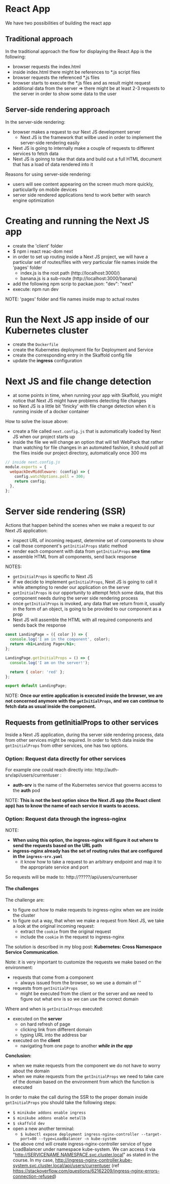 # React App

We have two possibilities of building the react app

## Traditional approach

In the traditional approach the flow for displaying the React App is the following:

- browser requests the index.html
- inside index.html there might be references to \*.js script files
- browser requests the referenced \*.js files
- browser starts to execute the \*.js files and as result might request additional data from the server
  => there might be at least 2-3 requests to the server in order to show some data to the user

## Server-side rendering approach

In the server-side rendering:

- browser makes a request to our Next JS development server
  - Next JS is the framework that willbe used in order to implement the server-side rendering easily
- Next JS is going to internally make a couple of requests to different services to fetch data
- Next JS is goinng to take that data and build out a full HTML document that has a load of data rendered into it

Reasons for using server-side rendering:

- users will see content appearing on the screen much more quickly, particularlly on mobile devices
- server side rendered applications tend to work better with search engine optimization

# Creating and running the Next JS app

- create the 'client' folder
- \$ npm i react reac-dom next
- in order to set up routing inside a Next JS project, we will have a particular set of routes/files with very particular file names inside the 'pages' folder
  - index.js is the root path (http://localhost:3000/)
  - banana.js is a sub-route (http://localhost:3000/banana)
- add the following npm scrip to packae.json: "dev": "next"
- execute: npm run dev

NOTE: 'pages' folder and file names inside map to actual routes

# Run the Next JS app inside of our Kubernetes cluster

- create the `Dockerfile`
- create the Kubernetes deployment file for Deployment and Service
- create the corresponding entry in the Skaffold config file
- update the **ingress** configuration

# Next JS and file change detection

- at some points in time, when running your app with Skaffold, you might notice that Next JS might have problems detecting file changes
- so Next JS is a little bit 'finicky' with file change detection when it is running inside of a docker container

How to solve the issue above:

- create a file called `next.config.js` that is automatically loaded by Next JS when our project starts up
- inside the file we will change an option that will tell WebPack that rather than watching for file changes in an automated fashion, it should poll all the files inside our project directory, automatically once 300 ms

```js
// inside next.config.js
module.exports = {
  webpackDevMiddleware: (config) => {
    config.watchOptions.poll = 300;
    return config;
  },
};
```

# Server side rendering (SSR)

Actions that happen behind the scenes when we make a request to our Next JS application:

- inspect URL of incoming request, determine set of components to show
- call those component's `getInitialProps` static method
- render each component with data from `getInitialProps` **one time**
- assemble HTML from all components, send back response

NOTES:

- `getInitialProps` is specific to Next JS
- if we decide to implement `getInitialProps`, Next JS is going to call it while attempting to render our application on the server
- `getInitialProps` is our opportunity to attempt fetch some data, that this component needs during the server side rendering process
- once `getInitialProps` is invoked, any data that we return from it, usually in the form of an object, is going to be provided to our component as a prop
- Next JS will assemble the HTML with all required components and sends back the response

```jsx
const LandingPage = ({ color }) => {
  console.log('I am in the component', color);
  return <h1>Landing Page</h1>;
};

LandingPage.getInitialProps = () => {
  console.log('I am on the server!');

  return { color: 'red' };
};

export default LandingPage;
```

NOTE: **Once our entire application is executed inside the browser, we are not concerned anymore with the `getInitialProps`, and we can continue to fetch data as usual inside the component.**

## Requests from getInitialProps to other services

Inside a Next JS application, during tha server side rendering process, data from other services might be required. In order to fetch data inside the `getInitialProps` from other services, one has two options.

### Option: Request data directly for other services

For example one could reach directly into: http://auth-srv/api/users/currentuser :

- **auth-srv** is the name of the Kubernetes service that governs access to the **auth** pod

NOTE: **This is not the best option since the Next JS app (the React client app) has to know the name of each service it wants to access.**

### Option: Request data through the ingress-nginx

NOTE:

- **When using this option, the ingress-nginx will figure it out where to send the requests based on the URL path**
- **ingress-nginx already has the set of routing rules that are configured in the `ingress-srv.yaml`**
  - it know how to take a request to an arbitrary endpoint and map it to the appropriate service and port

So requests will be made to: http://?????/api/users/currentuser

#### The challenges

The challenge are:

- to figure out how to make requests to ingress-nginx when we are inside the cluster
- to figure out a way, that when we make a request from Next JS, we take a look at the original incoming request:
  - extract the `cookie` from the original request
  - include the `cookie` in the request to ingress-nginx

The solution is described in my blog post: **Kubernetes: Cross Namespace Service Communication**.

Note: it is very important to customize the requests we make based on the environment:

- requests that come from a component
  - always issued from the browser, so we use a domain of ''
- requests from `getInitialProps`
  - might be executed from the client or the server and we need to figure out what env is so we can use the correct domain

Where and when is `getInitialProps` executed:

- executed on the **server**
  - on hard refresh of page
  - clicking link from different domain
  - typing URL into the address bar
- executed on the **client**
  - navigating from one page to another **_while in the app_**

**Conclusion:**

- when we make requests from the component we do not have to worry about the domain
- when we make requests from the `getInitialProps` we need to take care of the domain based on the environment from which the function is executed

In order to make the call during the SSR to the proper domain inside `getInitialProps` you should take the following steps:

- `$ minikube addons enable ingress`
- `$ minikube addons enable metallb`
- `$ skaffold dev`
- open a new another terminal:
  - `$ kubectl expose deployment ingress-nginx-controller --target-port=80 --type=LoadBalancer -n kube-system`
- the above cmd will create ingress-nginx-controller service of type LoadBalancer under namespace kube-system. We can access it via "http://SERVICENAME.NAMESPACE.svc.cluster.local" as stated in the course. In my case, http://ingress-nginx-controller.kube-system.svc.cluster.local/api/users/currentuser (ref https://stackoverflow.com/questions/62162209/ingress-nginx-errors-connection-refused)
